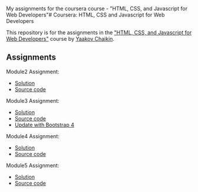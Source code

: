 My assignments for the coursera course - "HTML, CSS, and Javascript for Web Developers"# Coursera: HTML, CSS and Javascript for Web Developers

This repository is for the assignments in the ["HTML, CSS, and Javascript for Web Developers"](https://www.coursera.org/learn/html-css-javascript-for-web-developers) course by [Yaakov Chaikin](https://www.coursera.org/instructor/yaakov-chaikin).

## Assignments
Module2 Assignment:
- [Solution](https://smitshukla16.github.io/HTML-CSS-Javascript-Coursera-Course/module2/)
- [Source code](./module2)

Module3 Assignment:
- [Solution](https://smitshukla16.github.io/HTML-CSS-Javascript-Coursera-Course/module3_solution/)
- [Source code](./module3_solution)
- [Update with Bootstrap 4](./module3_bootstrap4)

Module4 Assignment:
- [Solution](https://smitshukla16.github.io/HTML-CSS-Javascript-Coursera-Course/module4_solution/)
- [Source code](./module4_solution)

Module5 Assignment:
- [Solution](https://smitshukla16.github.io/HTML-CSS-Javascript-Coursera-Course/module5_solution/)
- [Source code](./module5_solution)



